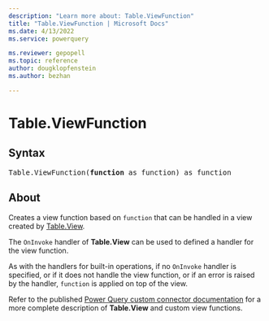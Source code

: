 ```yaml
---
description: "Learn more about: Table.ViewFunction"
title: "Table.ViewFunction | Microsoft Docs"
ms.date: 4/13/2022
ms.service: powerquery

ms.reviewer: gepopell
ms.topic: reference
author: dougklopfenstein
ms.author: bezhan

---
```

# Table.ViewFunction

## Syntax

<pre>
Table.ViewFunction(<b>function</b> as function) as function
</pre>

## About

Creates a view function based on `function` that can be handled in a view created by [Table.View](/powerquery-m/table-view).

The `OnInvoke` handler of **Table.View** can be used to defined a handler for the view function.

As with the handlers for built-in operations, if no `OnInvoke` handler is specified, or if it does not handle the view function, or if an error is raised by the handler, `function` is applied on top of the view.

Refer to the published [Power Query custom connector documentation](/power-query/samples/trippin/10-tableview1/readme#using-tableview) for a more complete description of **Table.View** and custom view functions.
